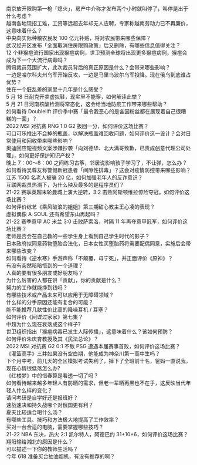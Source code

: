 南京放开限购第一枪「熄火」，房产中介称才发布两个小时就叫停了，叫停是出于什么考虑？  
越南各地现招工难，工资等远超去年却无人应聘，专家称越南劳动力已不再廉价，这意味着什么？  
中央向实际种粮农民发 100 亿元补贴，将对农民带来哪些保障？  
武汉经开区发布「全面取消住房限购政策」后又删除，有哪些信息值得关注？  
12 个非猴痘流行国家出现猴痘病例，世卫预测全球将出现更多猴痘病例，猴痘会成为下一个大流行病毒吗？  
腾讯裁员范围扩大，此次裁员背后的真正原因是什么？会带来哪些影响？  
一边是哈尔科夫州乌军开始反攻，一边是马里乌波尔乌军投降。现在俄乌到底谁占优势？  
住在一个脏乱差的家里十几年是什么感受？  
5 月 18 日耐克开卖虚拟鞋，现实里不能穿，如何解读此举？  
5 月 21 日河南核酸检测将常态化，这会给当地防疫工作带来哪些帮助？  
如何看待 Doublelift 评价季中赛「最令我恶心的是各国粉丝都在展现着自己很糟糕的一面」？  
2022 MSI 对抗赛 RNG 1:0 G2 扳回一分，如何评价这场比赛？  
可口可乐推出不会掉的瓶盖，以解决瓶盖难回收问题，如何评价这一设计？会对日常使用和回收带来哪些影响？  
奥迪回应短视频文案涉嫌抄袭「向刘德华、北大满哥致歉，已责成创意代理公司处理」，如何更好保护知识产权？  
晚上 7：00～8：00 之间练习古筝，邻居说影响孩子学习了，不让弹，怎么办？  
如何看待吴尊友称警惕新冠患者「间隙性排毒」？这会对疫情防控带来哪些影响？  
江苏 1500 名老人被骗 20 亿，如何加强老年人的反诈意识？  
互联网裁员热潮下，为什么殃及最多的是程序员们？  
21-22 赛季英超末轮曼城上演大逆转，3:2 击败阿斯顿维拉惊险夺冠，如何评价这场比赛？  
如何评价综艺《乘风破浪的姐姐》第三期甜心教主王心凌的表现？  
虚拟偶像 A-SOUL 还有希望东山再起吗？  
21-22 赛季意甲 AC 米兰 3:0 击败萨索洛，时隔 11 年再夺意甲冠军，如何评价这场比赛？  
老师是否会在自己教的一些学生身上看到自己学生时代的影子？  
日本政府拟同意药物堕胎合法化，日本女性买堕胎药将需要配偶同意，实施后会带来哪些改变？  
如何看待《逆水寒》手游声称「不颠覆，毋宁死」，并正面评价《原神》？  
有没有突然暗暗悟到的一个道理？  
人真的要有很多朋友或好朋友吗？  
为什么厉害的人都在讲「贡献」，你的贡献是什么？  
努力的工作就能挣到钱吗？  
有哪些技术或产品未来可以应用于无障碍领域？  
什么样的分手原因还能有复合的可能？  
能不能推荐几款性价比高的降噪耳机 / 耳塞？  
如何评价《间谍过家家》第七集？  
中超为什么现在衰落成这个样子?  
世卫组织指出「猴痘病毒已发生人际传播」，这意味着什么？该如何预防？  
如何评价朱庆育教授及其《民法总论》？  
2022 MSI 对抗赛 G2 0:1 不敌 PSG 遭遇本届赛事首败，如何评价这场比赛？  
《灌篮高手》三井如果没有空白期，他能成为神奈川第一高中生吗？  
下个月中考，前几天的全区模拟考试失利了，掉下了全班前十名，爸妈一直说我，现在心情很低落怎么办?  
《红楼梦》中的惜春算是看透一切了吗？  
如何看待越来越多年轻人有防晒的需求，但老一辈晒再黑也不在乎，这反映当代年轻人什么样的变化？  
请问考研是自学好还是报班好？  
速战速决和持久战哪个对俄国更有利？  
夏天比较适合喝什么汤？  
有哪些工具、技巧和方法极大地提高了工作效率？  
买对一台合适的电脑，需要掌握哪些技巧？  
21-22 NBA 东决，热火 2:1 凯尔特人，阿德巴约 31+10+6，如何评价这场比赛？  
翔阳输给湘北的原因是什么？  
可以描述一下你的教师生活吗？  
今年 618 准备买台抽油烟机，有没有推荐的啊？  
